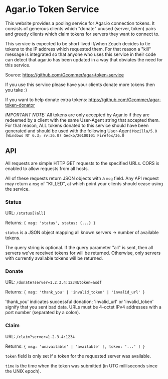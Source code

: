 # Agar.io Token Service

This website provides a pooling service for Agar.io connection
tokens. It consists of generous clients which "donate" unused (server,
token) pairs and greedy clients which claim tokens for servers they
want to connect to.

This service is expected to be short lived if/when Zeach decides to
tie tokens to the IP address which requested them. For that reason a
"kill" message is integrated so that anyone who uses this service in
their code can detect that agar.io has been updated in a way that
obviates the need for this service.

Source: https://github.com/Gcommer/agar-token-service

If you use this service please have your clients donate more tokens
then you take :)

If you want to help donate extra tokens:
https://github.com/Gcommer/agar-token-donator

*IMPORTANT NOTE:* All tokens are only accepted by Agar.io if they are
redeemed by a client with the same User-Agent string that accepted
them. For that reason, ALL tokens donated to this service should have
been generated and should be used with the following User-Agent
`Mozilla/5.0 (Windows NT 6.3; rv:36.0) Gecko/20100101 Firefox/36.0`

## API

All requests are simple HTTP GET requests to the specified URLs. CORS
is enabled to allow requests from all hosts.

All of these requests return JSON objects with a `msg` field. Any API
request may return a `msg` of "KILLED", at which point your clients
should cease using the service.

### Status

URL: `/status[?all]`

Returns: `{ msg: 'status', status: {...} }`

`status` is a JSON object mapping all known servers -> number of
available tokens.

The query string is optional. If the query parameter "all" is sent,
then all servers we've received tokens for will be returned.
Otherwise, only servers with currently available tokens will be
returned.

### Donate

URL: `/donate?server=1.2.3.4:1234&token=asdf`

Returns: `{ msg: 'thank_you' | 'invalid_token' | 'invalid_url' }`

'thank_you' indicates successful donation; 'invalid_url' or
'invalid_token' signify that you sent bad data. URLs must be 4-octet
IPv4 addresses with a port number (separated by a colon).

### Claim

URL: `/claim?server=1.2.3.4:1234`

Returns: `{ msg: 'unavailable' | 'available' [, token: '...' ] }`

`token` field is only set if a token for the requested server was
available.

`time` is the time when the token was submitted (in UTC milliseconds
since the UNIX epoch).
